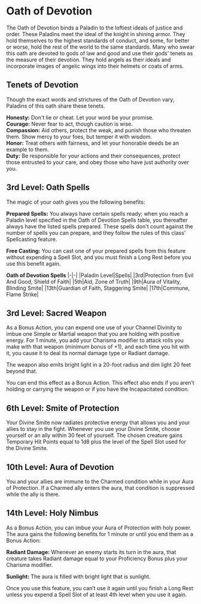 # Oath of Devotion

The Oath of Devotion binds a Paladin to the loftiest ideals of justice and order.
These Paladins meet the ideal of the knight in shining armor.
They hold themselves to the highest standards of conduct, and some, for better or worse, hold the rest of the world to the same standards.
Many who swear this oath are devoted to gods of law and good and use their gods' tenets as the measure of their devotion.
They hold angels as their ideals and incorporate images of angelic wings into their helmets or coats of arms.

## Tenets of Devotion

Though the exact words and strictures of the Oath of Devotion vary, Paladins of this oath share these tenets.

**Honesty:** Don't lie or cheat. Let your word be your promise.  
**Courage:** Never fear to act, though caution is wise.  
**Compassion:** Aid others, protect the weak, and punish those who threaten them.
Show mercy to your foes, but temper it with wisdom.  
**Honor:** Treat others with fairness, and let your honorable deeds be an example to them.  
**Duty:** Be responsible for your actions and their consequences, protect those entrusted to your care, and obey those who have just authority over you.

## 3rd Level: Oath Spells

The magic of your oath gives you the following benefits:

**Prepared Spells:** You always have certain spells ready; when you reach a Paladin level specified in the Oath of Devotion Spells table, you thereafter always have the listed spells prepared.
These spells don't count against the number of spells you can prepare, and they follow the rules of this class' Spellcasting feature.

**Free Casting:** You can cast one of your prepared spells from this feature without expending a Spell Slot, and you must finish a Long Rest before you use this benefit again.

**Oath of Devotion Spells**
|-|-|
|Paladin Level|Spells|
|3rd|Protection from Evil And Good, Shield of Faith|
|5th|Aid, Zone of Truth|
|9th|Aura of Vitality, Blinding Smite|
|13th|Guardian of Faith, Staggering Smite|
|17th|Commune, Flame Strike|

## 3rd Level: Sacred Weapon

As a Bonus Action, you can expend one use of your Channel Divinity to imbue one Simple or Martial weapon that you are holding with positive energy.
For 1 minute, you add your Charisma modifier to attack rolls you make with that weapon (minimum bonus of +1), and each time you hit with it, you cause it to deal its normal damage type or Radiant damage.

The weapon also emits bright light in a 20-foot radius and dim light 20 feet beyond that.

You can end this effect as a Bonus Action.
This effect also ends if you aren’t holding or carrying the weapon or if you have the Incapacitated condition.

## 6th Level: Smite of Protection

Your Divine Smite now radiates protective energy that allows you and your allies to stay in the fight.
Whenever you use your Divine Smite, choose yourself or an ally within 30 feet of yourself.
The chosen creature gains Temporary Hit Points equal to 1d8 plus the level of the Spell Slot used for the Divine Smite.

## 10th Level: Aura of Devotion

You and your allies are immune to the Charmed condition while in your Aura of Protection.
If a Charmed ally enters the aura, that condition is suppressed while the ally is there.

## 14th Level: Holy Nimbus

As a Bonus Action, you can imbue your Aura of Protection with holy power.
The aura gains the following benefits for 1 minute or until you end them as a Bonus Action:

**Radiant Damage:** Whenever an enemy starts its turn in the aura, that creature takes Radiant damage equal to your Proficiency Bonus plus your Charisma modifier.

**Sunlight:** The aura is filled with bright light that is sunlight.

Once you use this feature, you can’t use it again until you finish a Long Rest unless you expend a Spell Slot of at least 4th level when you use it again.
